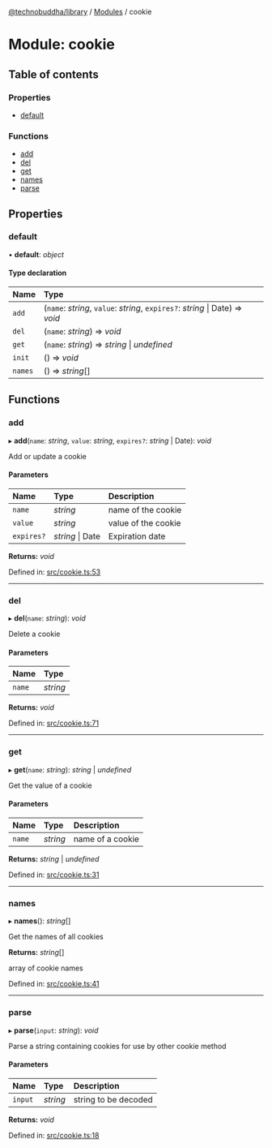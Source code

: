 [@technobuddha/library](../../README.md) / [Modules](../Modules.md) / cookie

# Module: cookie

## Table of contents

### Properties

- [default](cookie.md#default)

### Functions

- [add](cookie.md#add)
- [del](cookie.md#del)
- [get](cookie.md#get)
- [names](cookie.md#names)
- [parse](cookie.md#parse)

## Properties

### default

• **default**: *object*

#### Type declaration

| Name | Type |
| :------ | :------ |
| `add` | (`name`: *string*, `value`: *string*, `expires?`: *string* \| Date) => *void* |
| `del` | (`name`: *string*) => *void* |
| `get` | (`name`: *string*) => *string* \| *undefined* |
| `init` | () => *void* |
| `names` | () => *string*[] |

## Functions

### add

▸ **add**(`name`: *string*, `value`: *string*, `expires?`: *string* \| Date): *void*

Add or update a cookie

#### Parameters

| Name | Type | Description |
| :------ | :------ | :------ |
| `name` | *string* | name of the cookie |
| `value` | *string* | value of the cookie |
| `expires?` | *string* \| Date | Expiration date |

**Returns:** *void*

Defined in: [src/cookie.ts:53](https://github.com/technobuddha/hill.software/blob/693f679/packages/library/src/cookie.ts#L53)

___

### del

▸ **del**(`name`: *string*): *void*

Delete a cookie

#### Parameters

| Name | Type |
| :------ | :------ |
| `name` | *string* |

**Returns:** *void*

Defined in: [src/cookie.ts:71](https://github.com/technobuddha/hill.software/blob/693f679/packages/library/src/cookie.ts#L71)

___

### get

▸ **get**(`name`: *string*): *string* \| *undefined*

Get the value of a cookie

#### Parameters

| Name | Type | Description |
| :------ | :------ | :------ |
| `name` | *string* | name of a cookie |

**Returns:** *string* \| *undefined*

Defined in: [src/cookie.ts:31](https://github.com/technobuddha/hill.software/blob/693f679/packages/library/src/cookie.ts#L31)

___

### names

▸ **names**(): *string*[]

Get the names of all cookies

**Returns:** *string*[]

array of cookie names

Defined in: [src/cookie.ts:41](https://github.com/technobuddha/hill.software/blob/693f679/packages/library/src/cookie.ts#L41)

___

### parse

▸ **parse**(`input`: *string*): *void*

Parse a string containing cookies for use by other cookie method

#### Parameters

| Name | Type | Description |
| :------ | :------ | :------ |
| `input` | *string* | string to be decoded |

**Returns:** *void*

Defined in: [src/cookie.ts:18](https://github.com/technobuddha/hill.software/blob/693f679/packages/library/src/cookie.ts#L18)
